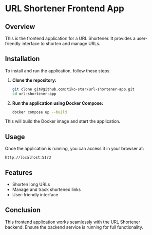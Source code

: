 # URL Shortener Frontend App

## Overview
This is the frontend application for a URL Shortener. It provides a user-friendly interface to shorten and manage URLs.

## Installation
To install and run the application, follow these steps:

1. **Clone the repository:**
   ```sh
   git clone git@github.com:tiko-star/url-shortener-app.git
   cd url-shortener-app
   ```

2. **Run the application using Docker Compose:**
   ```sh
   docker compose up --build
   ```

This will build the Docker image and start the application.

## Usage
Once the application is running, you can access it in your browser at:
```
http://localhost:5173
```

## Features
- Shorten long URLs
- Manage and track shortened links
- User-friendly interface

## Conclusion
This frontend application works seamlessly with the URL Shortener backend. Ensure the backend service is running for full functionality.
